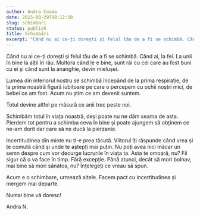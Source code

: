 ```yaml
---
author: Andra Cozma
date: 2015-08-29T18:12:50
slug: schimbari
status: publish
title: Schimbări
excerpt: "Când nu ai ce-ți dorești și felul tău de a fi se schimbă. Când ai, la fel. La unii în  "
---
```

Când nu ai ce-ți dorești și felul tău de a fi se schimbă. Când ai, la fel. La unii în bine la alții în rău. Multora când le e bine, sunt răi cu cei care au fost buni cu ei și când sunt la ananghie, devin mielușei.

Lumea din interiorul nostru se schimbă începând de la prima respirație, de la prima noastră figură iubitoare pe care o percepem cu ochii noștri mici, de bebei ce am fost. Acum nu știm ce am devenit suntem.

Totul devine altfel pe măsură ce anii trec peste noi.

Schimbăm totul în viața noastră, deși poate nu ne dăm seama de asta. Pierdem tot pentru a schimba ceva în bine și poate ajungem să obținem ce ne-am dorit dar care să ne ducă la pierzanie.

Incertitudinea din minte nu ți-e prea tăcută. Viitorul îți răspunde când vrea și te comută când și unde te aștepți mai puțin. Nu poți avea nici măcar un semn despre cum vor decurge lucrurile în viața ta. Asta te omoară, nu? Fii sigur că o va face în timp. Fără excepție. Până atunci, decât să mori bolnav, mai bine să mori sănătos, nu? Înțelegeți ce vreau să spun.

Acum e o schimbare, urmează altele. Facem pact cu incertitudinea și mergem mai departe.

Numai bine vă doresc!

Andra N.
    